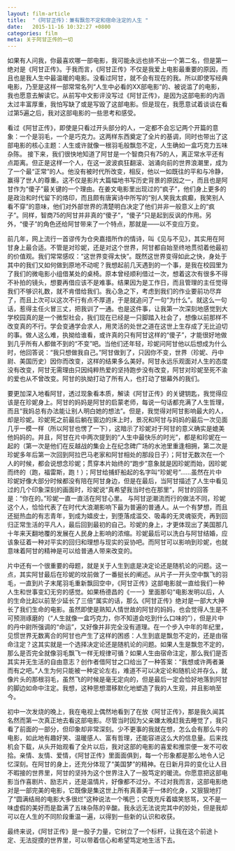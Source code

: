 ```yaml
---
layout: film-article
title:  "《阿甘正传》：兼有飘忽不定和宿命注定的人生 "
date:   2015-11-16 10:32:27 +0800
categories: film
meta: 关于阿甘正传的一切
---
```

     
如果有人问我，你最喜欢哪一部电影，我可能永远也排不出一个第二名，但是第一绝对是《阿甘正传》。于我而言，《阿甘正传》不仅是我爱上电影最重要的原因，而且也是我人生中最温暖的电影。没看过阿甘，就不会有现在的我。所以即使写经典电影，乃至是这样一部常常名列“人生中必看的XX部电影”的、被说滥了的电影，我也愿意去解读它。从前写中文影评没写过《阿甘正传》，是因为这部电影的内涵太过丰富厚重，我怕写缺了或是写毁了这部电影。但是现在，我愿意试着谈谈在看过第5遍之后，我对这部电影的一些思考和感受。

看过《阿甘正传》，即使是只看过开头部分的人，一定都不会忘记两个开篇的意象：一个是羽毛，一个是巧克力。这两样东西奠定了全片的基调，同时也带出了这部电影的核心主题：人生或许就像一根羽毛般飘忽不定，人生确如一盒巧克力五味杂陈。
接下来，我们很快地知道了阿甘是一个智商只有75的人，离正常水平还有点距离。但正是这样一个人，在这一波波疯狂翻滚、汹涌向前的世界浪潮里，成为了一个最“正常”的人。他没有被时代所改变，相反，他以一如既往的平和与冷静，赢得了世人的尊重。这不仅是影片大篇幅地书写历史背景的原因之一，而且也是阿甘作为“傻子”最关键的一个理由。在姜文电影里出现过的“疯子”，他们身上更多的是政治和时代留下的烙印，而且颇有唐寅诗中所写的“别人笑我太疯癫，我笑别人看不穿”的意味，他们对外部世界的清楚明白决定了他们并非一般意义上的“疯子”。同样，智商75的阿甘并非真的“傻子”，“傻子”只是起到反讽的作用。另外，“傻子”的角色还给阿甘带来了一个特点，那就是——以不变应万变。

前几年，网上流行一首谬传为仓央嘉措所作的情诗，叫《见与不见》，其实用在阿甘身上最合适。不管是对珍妮，还是对这个世界，阿甘都自始至终地贯彻着他最初的价值观。我们常常感叹：“这世界变得太快”。既然这世界变得如此之快，身处于其中的我们又如何做到原地不动呢？我想起前几天遇到的一个事，是我在校园里为了我们的微电影小组借某处的桌椅。原本曾经顺利借过一次，想着这次有很多不得不补拍的镜头，想要再借应该不是难事。结果因为是工作日，而且管理的主任觉得我们不够识礼数，就不肯借给我们。我心急之下，考虑到我们的作业要前功尽弃了，而且上次可以这次不行有点不厚道，于是就追问了一句“为什么”。就这么一句话，惹得主任火冒三丈，把我训了一通。也是这件事，让我第一次深刻地感觉到大学校园真的是一个微型社会，我们现在已经是一只脚踏入社会了，想像以前那样不改变真的不行。学会变通学会求人，用灵活的处世之道在这世上生存成了无比迫切的事。做人这么难，执拗给谁看，或许真的只有阿甘这样的“傻子”，才能很好地做到几乎所有人都做不到的“不变”吧。当他们还年轻，珍妮问阿甘他以后想成为什么时，他回答说：“我只想做我自己。”阿甘做到了，只因你不变，世界（珍妮、丹中尉、美国历史）因你而改变，这样的结果多么美好。阿甘永远乐观面对人生的态度没有改变，阿甘无需理由只因纯粹热爱的坚持跑步没有改变，阿甘对珍妮至死不渝的爱也从不曾改变。阿甘的执拗打动了所有人，也打动了银幕外的我们。

要更加深入地看阿甘，透过现象看本质，解读《阿甘正传》的关键钥匙，我觉得应该是在珍妮身上。阿甘的妈妈是阿甘的启蒙老师，每说一句话都充满了人生哲理，而且“我妈总有办法能让别人明白她的想法”。但是，我觉得对阿甘影响最大的人，却是珍妮。珍妮死之前最后躺在窗边的床上时，景况和阿甘与妈妈的最后一次见面几乎一模一样（所以阿甘也愣了一下），这暗示了珍妮对于阿甘的意义确实是媲美他妈妈的。并且，阿甘在片中两次提到的“人生中最快乐的时光”，都是和珍妮在一起的（第一次是他们在反越战的集会上在纪念碑广场的水池里重逢相拥，第二次是珍妮多年后第一次回到阿拉巴马老家和阿甘相处的那段日子）；阿甘无数次在一个人的时候，都会说想念珍妮；贯穿本片始终的“跑步”意象就是因珍妮而始，因珍妮而终的（跑，福雷斯，跑！）；阿甘给捕虾船起的名字叫“珍妮号”……虽然在片中珍妮好像大部分时候都没有陪在阿甘身边，但是在最后，当阿甘描述了人生中看见过的几个印象深刻的画面时，珍妮说“真希望我当时也在那里”，阿甘的回答是：“你在的。”珍妮一直一直活在阿甘心里。
与阿甘逆潮流而行的做法不同，珍妮这个人，恰恰代表了在时代大浪潮影响下最为普遍的普通人。从一个有梦想，而且还挺热血的有志青年，到成为嬉皮士，到堕落成滥交、吸毒的无灵魂驱壳，再到回归正常生活的平凡人，最后回到最初的自己。珍妮的身上，才更体现出了美国那几十年来天翻地覆的发展在人民身上影响的浓缩。珍妮最后可以洗白与阿甘结婚，应该象征着一种对平实的回归和理想与现实的妥协吧。而阿甘可以影响到珍妮，也就意味着阿甘的精神是可以给普通人带来改变的。

片中还有一个很重要的母题，就是关于人生到底是决定论还是随机论的问题。这一点，其实阿甘最后在珍妮的坟前做了一番挺长的阐述。从片子一开头空中飘飞的羽毛，一直到片子末尾羽毛重新飘回空中，《阿甘正传》这部电影就一直给我们一种人生和世事变幻无穷的感觉。如果杨德昌的《一一》里面那句“电影发明以后，人的生命比起以前至少延长了三倍”属实的话，那么《阿甘正传》绝对是一部大大抻长了我们生命的电影。虽然即使是熟知人情世故的阿甘的妈妈，也会觉得人生是不可预测琢磨的（“人生就像一盒巧克力，你不知道会吃到什么口味的”），但是片中的丹中尉所强调的“命运”，又好像并非完全没有道理。在一个步入中年的年纪里，见惯世界无数离合的阿甘也产生了这样的困惑：人生到底是飘忽不定的，还是由宿命注定？这其实就是一个选择决定论还是随机论的问题。如果人生是飘忽不定的，那么是否完全就像羽毛飘飞一样无规律可循？如果人生由宿命注定，那么我们是否其实并无生活的自由意志？创作者借阿甘之口给出了一种答案：“我想或许两者兼而有之吧。”人生为何只能被一种定论左右，难道不可以决定论和随机论并存么，就像片头的那根羽毛，虽然飞的时候是毫无定向的，但是最后一定会恰好地落到阿甘的脚边如命中注定。我想，这种思想潜移默化地塑造了我的人生观，并且影响至今。

初中一次发烧的晚上，我在电视上偶然地看到了在放《阿甘正传》，那是我久闻其名然而第一次真正地去看这部电影。尽管当时因为父亲嫌太晚赶我去睡觉了，我只看了前面的一部分，但印象却非常深刻。少不更事的我就在想，怎么会有那么牛的电影，如此地有趣好笑、温暖感人、富有哲理，还能容进这么大的信息量。后来找机会下载，从头开始观看了全片以后，我对这部的电影的喜爱和推崇便一发不可收拾。亲情、友情、爱情，《阿甘正传》里面面俱到，每一个形象都是那么地令人记忆深刻。在阿甘的身上，还充分体现了“美国梦”的精神。在日新月异的变化让人目不暇接的世界里，阿甘的坚持为这个世界注入了一股笃定的暖流。你愿意把这部电影当作喜剧片、励志片，还是温情片，好像都不过分。不过对我而言，这部电影绝对是一部完美的电影，它既像是集这世上所有真善美于一体的化身，又狠狠地打了“圆满结局的电影大多很烂”这种说法一个嘴巴；它既充斥着嬉笑怒骂，又不是一味虚假的美好而是盈满了五味杂陈的辛酸。我永远无法说完其中的妙处，但是我却可以在人生的不同阶段重温一遍，以得到一些新的认识和收获。

最终来说，《阿甘正传》是一股子力量，它树立了一个标杆，让我在这个前途卜定、无法捉摸的世界里，可以带着信心和希望笃定地生活下去。


